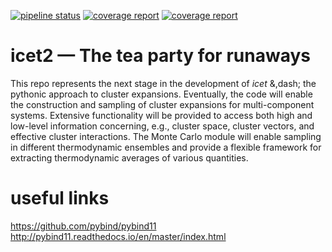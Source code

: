 [![pipeline status](https://gitlab.com/icet/icet-dev/badges/master/pipeline.svg)](https://gitlab.com/icet/icet-dev/commits/master)
[![coverage report](https://gitlab.com/icet/icet-dev/badges/master/coverage.svg)](https://icet.gitlab.io/icet-dev/coverage)
[![coverage report](https://gitlab.com/icet/icet-dev/badges/master/coverage.svg)](https://gitlab.com/icet/icet-dev/commits/master)



icet2 &mdash; The tea party for runaways
========================================

This repo represents the next stage in the development of *icet*
&,dash; the pythonic approach to cluster expansions. Eventually, the
code will enable the construction and sampling of cluster expansions
for multi-component systems. Extensive functionality will be provided
to access both high and low-level information concerning, e.g.,
cluster space, cluster vectors, and effective cluster
interactions. The Monte Carlo module will enable sampling in different
thermodynamic ensembles and provide a flexible framework for
extracting thermodynamic averages of various quantities.


useful links
============
https://github.com/pybind/pybind11  
http://pybind11.readthedocs.io/en/master/index.html